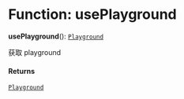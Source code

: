 # Function: usePlayground

**usePlayground**(): [`Playground`](/auto-docs/free-layout-editor/classes/Playground.md)

获取 playground

#### Returns

[`Playground`](/auto-docs/free-layout-editor/classes/Playground.md)
